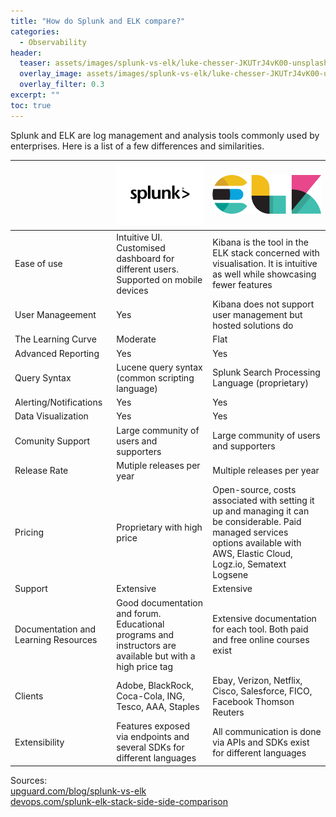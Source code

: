 ```yaml
---
title: "How do Splunk and ELK compare?"
categories:
  - Observability
header:
  teaser: assets/images/splunk-vs-elk/luke-chesser-JKUTrJ4vK00-unsplash.jpg
  overlay_image: assets/images/splunk-vs-elk/luke-chesser-JKUTrJ4vK00-unsplash.jpg
  overlay_filter: 0.3
excerpt: ""
toc: true
---
```


Splunk and ELK are log management and analysis tools commonly used by enterprises. Here is a list of a few differences and similarities.

||![Splunk logo](/assets/images/splunk-vs-elk/splunk-black-white-bg.webp)|![ELK logo](/assets/images/splunk-vs-elk/elk.webp)|
|-------|------|---|
|Ease of use|Intuitive UI. Customised dashboard for different users. Supported on mobile devices|Kibana is the tool in the ELK stack concerned with visualisation. It is intuitive as well while showcasing fewer features|
|User Manageement|Yes|Kibana does not support user management but hosted solutions do|
|The Learning Curve|Moderate |Flat|
|Advanced Reporting|Yes|Yes|
|Query Syntax| Lucene query syntax (common scripting language)|Splunk Search Processing Language (proprietary)| 
|Alerting/Notifications|Yes|Yes| 
|Data Visualization|Yes|Yes|
|Comunity Support|Large community of users and supporters|Large community of users and supporters|
|Release Rate|Mutiple releases per year|Multiple releases per year|
|Pricing|Proprietary with high price|Open-source, costs associated with setting it up and managing it can be considerable. Paid managed services options available with AWS, Elastic Cloud, Logz.io, Sematext Logsene
|Support|Extensive|Extensive|
|Documentation and Learning Resources|Good documentation and forum. Educational programs and instructors are available but with a high price tag|Extensive documentation for each tool. Both paid and free online courses exist|
|Clients|Adobe, BlackRock, Coca-Cola, ING, Tesco, AAA, Staples|Ebay, Verizon, Netflix, Cisco, Salesforce, FICO, Facebook Thomson Reuters|
|Extensibility|Features exposed via endpoints and several SDKs for different languages|All communication is done via APIs and SDKs exist for different languages |



Sources:\
[upguard.com/blog/splunk-vs-elk](https://www.upguard.com/blog/splunk-vs-elk) \
[devops.com/splunk-elk-stack-side-side-comparison](https://devops.com/splunk-elk-stack-side-side-comparison)